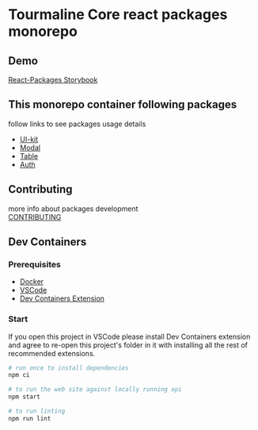 # Tourmaline Core react packages monorepo

## Demo
[React-Packages Storybook](https://tourmalinecore.github.io/React-Packages/)

## This monorepo container following packages
follow links to see packages usage details
- [UI-kit](packages/react-tc-ui-kit)
- [Modal](packages/react-tc-modal)
- [Table](packages/react-table-responsive)
- [Auth](packages/react-tc-auth)

## Contributing
more info about packages development\
[CONTRIBUTING](CONTRIBUTING.md)

## Dev Containers

### Prerequisites

- [Docker](https://www.docker.com/get-started/)
- [VSCode](https://code.visualstudio.com/)
- [Dev Containers Extension](https://marketplace.visualstudio.com/items?itemName=ms-vscode-remote.remote-containers)

### Start

If you open this project in VSCode please install Dev Containers extension and agree to re-open this project's folder in it with installing all the rest of recommended extensions.

```bash
# run once to install dependencies
npm ci

# to run the web site against locally running api
npm start

# to run linting
npm run lint
```